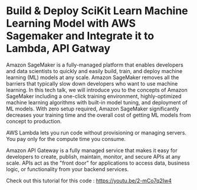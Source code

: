 # Build & Deploy SciKit Learn Machine Learning Model with AWS Sagemaker and Integrate it to Lambda, API Gatway 

Amazon SageMaker is a fully-managed platform that enables developers and data scientists to quickly and easily build, train, and deploy machine learning (ML) models at any scale. Amazon SageMaker removes all the barriers that typically slow down developers who want to use machine learning. In this tech talk, we will introduce you to the concepts of Amazon SageMaker including a one-click training environment, highly-optimized machine learning algorithms with built-in model tuning, and deployment of ML models. With zero setup required, Amazon SageMaker significantly decreases your training time and the overall cost of getting ML models from concept to production.

AWS Lambda lets you run code without provisioning or managing servers. You pay only for the compute time you consume.

Amazon API Gateway is a fully managed service that makes it easy for developers to create, publish, maintain, monitor, and secure APIs at any scale. APIs act as the "front door" for applications to access data, business logic, or functionality from your backend services.

Check out this tutorial for this code : https://youtu.be/2-mCo7q2Iw4
